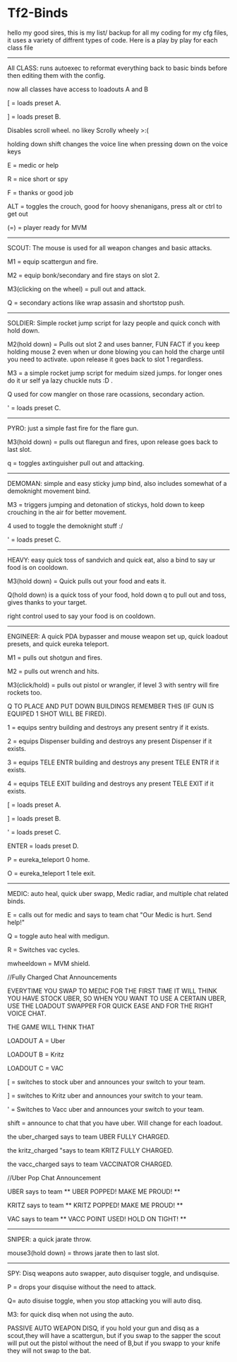 # Tf2-Binds

hello my good sires, this is my list/ backup for all my coding for my cfg files, it uses a variety of diffrent types of code. Here is a play by play for each class file
______________________________
All CLASS: runs autoexec to reformat everything back to basic binds before then editing them with the config.

now all classes have access to loadouts A and B

[ = loads preset A.

] = loads preset B.

Disables scroll wheel. no likey Scrolly wheely >:(

holding down shift changes the voice line when pressing down on the voice keys

E = medic or help

R = nice short or spy

F = thanks or good job

ALT = toggles the crouch, good for hoovy shenanigans, press alt or ctrl to get out

(=) = player ready for MVM
______________________________

SCOUT: The mouse is used for all weapon changes and basic attacks. 

M1 = equip scattergun and fire. 

M2 = equip bonk/secondary and fire stays on slot 2. 

M3(clicking on the wheel) = pull out and attack. 

Q = secondary actions like wrap assasin and shortstop push.

_____________________________

SOLDIER: Simple rocket jump script for lazy people and quick conch with hold down.

M2(hold down) = Pulls out slot 2 and uses banner, FUN FACT if you keep holding mouse 2 even when ur done blowing you can hold the charge until you need to activate. upon release it goes back to slot 1 regardless.

M3 = a simple rocket jump script for meduim sized jumps. for longer ones do it ur self ya lazy chuckle nuts :D .

Q used for cow mangler on those rare ocassions, secondary action.

' = loads preset C.
_____________________________
PYRO: just a simple fast fire for the flare gun.

M3(hold down) = pulls out flaregun and fires, upon release goes back to last slot.

q = toggles axtinguisher pull out and attacking.
_____________________________

DEMOMAN: simple and easy sticky jump bind, also includes somewhat of a demoknight movement bind.

M3 = triggers jumping and detonation of stickys, hold down to keep crouching in the air for better movement.

4 used to toggle the demoknight stuff :/ 

' = loads preset C.
_____________________________

HEAVY: easy quick toss of sandvich and quick eat, also a bind to say ur food is on cooldown.

M3(hold down) = Quick pulls out your food and eats it.

Q(hold down) is a quick toss of your food, hold down q to pull out and toss, gives thanks to your target.

right control used to say your food is on cooldown.
_____________________________

ENGINEER: A quick PDA bypasser and mouse weapon set up, quick loadout presets, and quick eureka teleport.

M1 = pulls out shotgun and fires.

M2 = pulls out wrench and hits.

M3(click/hold) = pulls out pistol or wrangler, if level 3 with sentry will fire rockets too.

Q TO PLACE AND PUT DOWN BUILDINGS REMEMBER THIS (IF GUN IS EQUIPED 1 SHOT WILL BE FIRED).

1 = equips sentry building and destroys any present sentry if it exists.

2 = equips Dispenser building and destroys any present Dispenser if it exists.

3 = equips TELE ENTR building and destroys any present TELE ENTR if it exists.

4 = equips TELE EXIT building and destroys any present TELE EXIT if it exists.

[ = loads preset A.

] = loads preset B.

' = loads preset C.

ENTER = loads preset D.

P = eureka_teleport 0 home.

O = eureka_teleport 1 tele exit.
_____________________________

MEDIC: auto heal, quick uber swapp, Medic radiar, and multiple chat related binds.

E = calls out for medic and says to team chat "Our Medic is hurt. Send help!"

Q = toggle auto heal with medigun.

R = Switches vac cycles.

mwheeldown = MVM shield.

//Fully Charged Chat Announcements

EVERYTIME YOU SWAP TO MEDIC FOR THE FIRST TIME IT WILL THINK YOU HAVE STOCK UBER, SO WHEN YOU WANT TO USE A CERTAIN UBER, USE THE LOADOUT SWAPPER FOR QUICK EASE AND FOR THE RIGHT VOICE CHAT. 

THE GAME WILL THINK THAT 

LOADOUT A = Uber

LOADOUT B = Kritz

LOADOUT C = VAC

[ = switches to stock uber and announces your switch to your team.

] = switches to Kritz uber and announces your switch to your team.

' = Switches to Vacc uber and announces your switch to your team.

shift = announce to chat that you have uber. Will change for each loadout.

the uber_charged says to team UBER FULLY CHARGED.

the kritz_charged "says to team KRITZ FULLY CHARGED.

the vacc_charged says to team  VACCINATOR CHARGED.

//Uber Pop Chat Announcement

UBER says to team ** UBER POPPED! MAKE ME PROUD! **

KRITZ says to team ** KRITZ POPPED! MAKE ME PROUD! **

VAC says to team ** VACC POINT USED! HOLD ON TIGHT! **
_____________________________
SNIPER: a quick jarate throw.

mouse3(hold down) = throws jarate then to last slot.
_____________________________
SPY: Disq weapons auto swapper, auto disquiser toggle, and undisquise.

P = drops your disquise without the need to attack.

Q= auto disuise toggle, when you stop attacking you will auto disq.

M3: for quick disq when not using the auto.

PASSIVE AUTO WEAPON DISQ, if you hold your gun and disq as a scout,they will have a scattergun, but if you swap to the sapper the scout will put out the pistol without the need of B,but if you swapp to your knife they will not swap to the bat.
